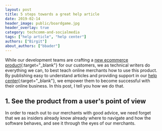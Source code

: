 ```yaml
---
layout: post
title: 5 steps towards a great help article
date: 2019-02-14
header_image: public/boardgame.jpg
header_overlay: true
category: techcomm-and-socialmedia
tags: ["help article", "help center"]
authors: ["Birgit"]
about_authors: ["bbader"]
---
```


While our development teams are crafting a [new ecommerce product](https://signup.beyondshop.cloud/epages){:target="_blank"} for our customers, we as technical writers do everything we can, to best teach online merchants how to use this product.
By publishing easy to understand articles and providing support in our [help center](https://online-help.zendesk.com/hc/en-us){:target="_blank"}, we empower them to become successful with their online business.
In this post, I tell you how we do that.

## 1. See the product from a user's point of view

In order to reach out to our merchants with good advice, we need forget that we as insiders already know already where to navigate and how the software behaves, and see it through the eyes of our merchants.

